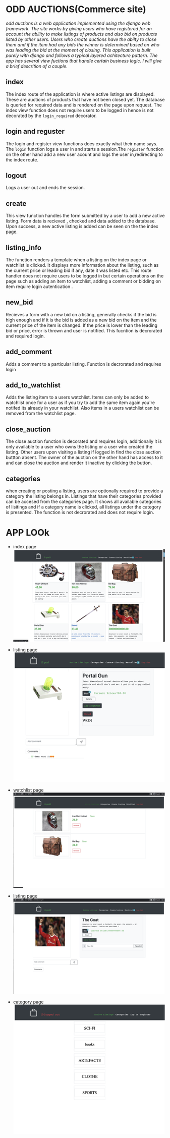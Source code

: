 
# ODD AUCTIONS(Commerce site)

*odd auctions is a web application implemented using the django web framework. The site works by giving users who have registered for an account the ability to make listings of products and also bid on products listed by other users. Users who create auctions have the abilty to close them and if the item had any  bids the winner is determined based on who was leading the bid at the moment of closing. This application is built purely with django and follows a typical layered achitecture pattern. The app has several view fuctions that handle certain business logic. I will give a brief descrition of a couple*.


## index
 The index route of the application is where active listings are displayed. These are auctions of products that have not been closed yet. The database is queried for required data and is rendered on the page upon request. The index view function does not require users to be logged in hence is not decorated by the `login_required` decorator.


## login and reguster
 The login and register view functions does exactly what their name says. The `login` function logs a user in and starts a session.The `register` function on the other hand add a new user acount and logs the user in,redirecting to the index route.

## logout
 Logs a user out and ends the session.

## create
 This view function handles the form submitted by a user to add a new active listing. Form data is recieved , checked and data added to the database. Upon success, a new active listing is added can be seen on the the index page.


## listing_info
 The function renders a template when a listing on the index page or watchlist is clicked. It displays more information about the listing, such as the current price or leading bid if any, date it was listed  etc. This route handler  does not require users to be logged in but certain operations on the page such as adding an item to watchlist, adding a comment or bidding on item require login autentication .


## new_bid
 Recieves a form with a new bid  on a listing, generally checks if the  bid is high enough and if it is  the bid is added as a new bid on the item and the current price of the item is changed. If the price is lower than the leading bid or price, error is thrown and user is notified. This fucntion is decrorated and required login.

## add_comment
 Adds a comment to a particular listing. Function is decrorated and requires login


## add_to_watchlist
 Adds the listing item to a users watchlist. Items can only be  added to watchlist once for a user as if you try to add the same item again you're notifed its already in your watchlist. Also items in a users watchlist can be removed from the watchlist page.


## close_auction
The close auction function is decorated and requires login, additionally it is only available to a user who owns the listing or a user who created the listing. Other users upon visiting a listing if logged in find the close auction buttton absent. The owner of the auction on the other hand has access to it and can close the auction and render it inactive by clicking the button.

## categories
 when creating or posting  a listing, users are optionally required to provide a category the listing belongs in. Listings that have their categories provided can be accesed from the categories page. It shows all available categories of lisitings and if a category name is clicked, all listings under the category is presented. The function is not decrorated and  does not require login.


 # APP LOOk

- index page
![index page look](/assets/images/index.png)


- listing page
![listing page look](/assets/images/listingpage.png)

- watchlist page
![watchlsit page look](/assets/images/watchlist.png)


- listing page
![auction listing dex page look](/assets/images/listing.png)

- category page
![category page look](/assets/images/category.png)